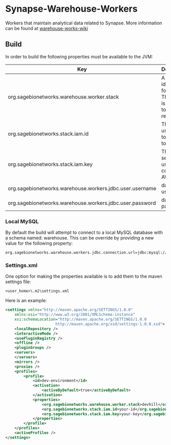 # Synapse-Warehouse-Workers
Workers that maintain analytical data related to Synapse. More information can be found at [warehouse-works-wiki](https://sagebionetworks.jira.com/wiki/display/PLFM/Synapse+Warehouse+workers)

## Build
In order to build the following properties must be available to the JVM:

Key | Description
------------ | -------------
org.sagebionetworks.warehouse.worker.stack | A unique identifier for a stack. This prefix is applied to all AWS resources.
org.sagebionetworks.stack.iam.id | The AMI id used used to connect to AWS
org.sagebionetworks.stack.iam.key | The AMI secret key used to connect to AWS
org.sagebionetworks.warehouse.workers.jdbc.user.username | database username
org.sagebionetworks.warehouse.workers.jdbc.user.password | database password

### Local MySQL
By default the build will attempt to connect to a local MySQL database with a schema named: warehouse.
This can be override by providing a new value for the following property:
```
org.sagebionetworks.warehouse.workers.jdbc.connection.url=jdbc:mysql://localhost/warehouse
```

### Settings.xml
One option for making the properties available is to add them to the maven settings file:
```
<user_home>\.m2\settings.xml
```
Here is an example:
```xml
<settings xmlns="http://maven.apache.org/SETTINGS/1.0.0"
	xmlns:xsi="http://www.w3.org/2001/XMLSchema-instance"
	xsi:schemaLocation="http://maven.apache.org/SETTINGS/1.0.0
                      http://maven.apache.org/xsd/settings-1.0.0.xsd">
	<localRepository />
	<interactiveMode />
	<usePluginRegistry />
	<offline />
	<pluginGroups />
	<servers>
	</servers>
	<mirrors />
	<proxies />
	<profiles>
		<profile>
			<id>dev-environment</id>
			<activation>
				<activeByDefault>true</activeByDefault>
			</activation>
			<properties>
				<org.sagebionetworks.warehouse.worker.stack>devhill</org.sagebionetworks.warehouse.worker.stack>
				<org.sagebionetworks.stack.iam.id>your-id</org.sagebionetworks.stack.iam.id>
				<org.sagebionetworks.stack.iam.key>your-key</org.sagebionetworks.stack.iam.key>						
			</properties>
		</profile>
	</profiles>
	<activeProfiles />
</settings>
```
